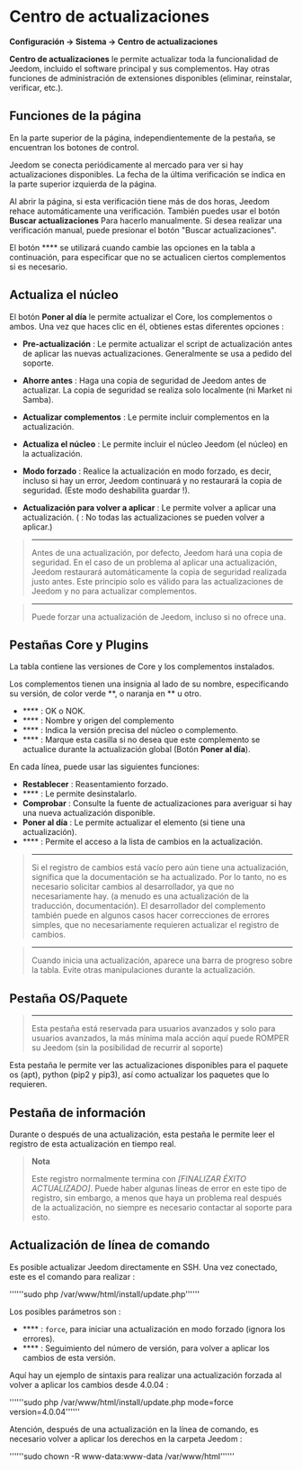 # Centro de actualizaciones
**Configuración → Sistema → Centro de actualizaciones**


 **Centro de actualizaciones** le permite actualizar toda la funcionalidad de Jeedom, incluido el software principal y sus complementos.
Hay otras funciones de administración de extensiones disponibles (eliminar, reinstalar, verificar, etc.).


## Funciones de la página

En la parte superior de la página, independientemente de la pestaña, se encuentran los botones de control.

Jeedom se conecta periódicamente al mercado para ver si hay actualizaciones disponibles. La fecha de la última verificación se indica en la parte superior izquierda de la página.

Al abrir la página, si esta verificación tiene más de dos horas, Jeedom rehace automáticamente una verificación.
También puedes usar el botón **Buscar actualizaciones** Para hacerlo manualmente.
Si desea realizar una verificación manual, puede presionar el botón "Buscar actualizaciones".

El botón **** se utilizará cuando cambie las opciones en la tabla a continuación, para especificar que no se actualicen ciertos complementos si es necesario.

## Actualiza el núcleo

El botón **Poner al día** le permite actualizar el Core, los complementos o ambos.
Una vez que haces clic en él, obtienes estas diferentes opciones :
- **Pre-actualización** : Le permite actualizar el script de actualización antes de aplicar las nuevas actualizaciones. Generalmente se usa a pedido del soporte.
- **Ahorre antes** : Haga una copia de seguridad de Jeedom antes de actualizar. La copia de seguridad se realiza solo localmente (ni Market ni Samba).
- **Actualizar complementos** : Le permite incluir complementos en la actualización.
- **Actualiza el núcleo** : Le permite incluir el núcleo Jeedom (el núcleo) en la actualización.

- **Modo forzado** : Realice la actualización en modo forzado, es decir, incluso si hay un error, Jeedom continuará y no restaurará la copia de seguridad. (Este modo deshabilita guardar !).
- **Actualización para volver a aplicar** : Le permite volver a aplicar una actualización. ( : No todas las actualizaciones se pueden volver a aplicar.)

> ****
>
> Antes de una actualización, por defecto, Jeedom hará una copia de seguridad. En el caso de un problema al aplicar una actualización, Jeedom restaurará automáticamente la copia de seguridad realizada justo antes. Este principio solo es válido para las actualizaciones de Jeedom y no para actualizar complementos.

> ****
>
> Puede forzar una actualización de Jeedom, incluso si no ofrece una.

## Pestañas Core y Plugins

La tabla contiene las versiones de Core y los complementos instalados.

Los complementos tienen una insignia al lado de su nombre, especificando su versión, de color verde **, o naranja en ** u otro.

- **** : OK o NOK.
- **** : Nombre y origen del complemento
- **** : Indica la versión precisa del núcleo o complemento.
- **** : Marque esta casilla si no desea que este complemento se actualice durante la actualización global (Botón **Poner al día**).

En cada línea, puede usar las siguientes funciones:

- **Restablecer** : Reasentamiento forzado.
- **** : Le permite desinstalarlo.
- **Comprobar** : Consulte la fuente de actualizaciones para averiguar si hay una nueva actualización disponible.
- **Poner al día** : Le permite actualizar el elemento (si tiene una actualización).
- **** : Permite el acceso a la lista de cambios en la actualización.

> ****
>
> Si el registro de cambios está vacío pero aún tiene una actualización, significa que la documentación se ha actualizado. Por lo tanto, no es necesario solicitar cambios al desarrollador, ya que no necesariamente hay. (a menudo es una actualización de la traducción, documentación).
> El desarrollador del complemento también puede en algunos casos hacer correcciones de errores simples, que no necesariamente requieren actualizar el registro de cambios.

> ****
>
> Cuando inicia una actualización, aparece una barra de progreso sobre la tabla. Evite otras manipulaciones durante la actualización.

## Pestaña OS/Paquete

> ****
>
> Esta pestaña está reservada para usuarios avanzados y solo para usuarios avanzados, la más mínima mala acción aquí puede ROMPER su Jeedom (sin la posibilidad de recurrir al soporte)

Esta pestaña le permite ver las actualizaciones disponibles para el paquete os (apt), python (pip2 y pip3), así como actualizar los paquetes que lo requieren. 

## Pestaña de información

Durante o después de una actualización, esta pestaña le permite leer el registro de esta actualización en tiempo real.

> **Nota**
>
> Este registro normalmente termina con *[FINALIZAR ÉXITO ACTUALIZADO]*. Puede haber algunas líneas de error en este tipo de registro, sin embargo, a menos que haya un problema real después de la actualización, no siempre es necesario contactar al soporte para esto.

## Actualización de línea de comando

Es posible actualizar Jeedom directamente en SSH.
Una vez conectado, este es el comando para realizar :

''''''sudo php /var/www/html/install/update.php''''''

Los posibles parámetros son :

- **** : `force`, para iniciar una actualización en modo forzado (ignora los errores).
- **** : Seguimiento del número de versión, para volver a aplicar los cambios de esta versión.

Aquí hay un ejemplo de sintaxis para realizar una actualización forzada al volver a aplicar los cambios desde 4.0.04 :

''''''sudo php  /var/www/html/install/update.php mode=force version=4.0.04''''''

Atención, después de una actualización en la línea de comando, es necesario volver a aplicar los derechos en la carpeta Jeedom :

''''''sudo chown -R www-data:www-data /var/www/html''''''
